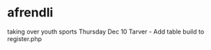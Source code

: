 # afrendli
taking over youth sports
Thursday Dec 10
  Tarver - Add table build to register.php
 







